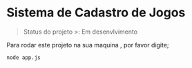 <h1> Sistema de Cadastro de Jogos</h1>

> Status do projeto >: Em desenvlvimento

Para rodar este projeto na sua maquina , por favor digite;
```
node app.js
```



